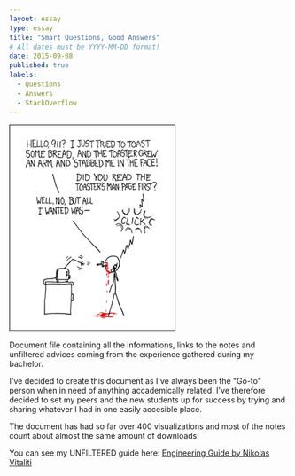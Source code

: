 ```yaml
---
layout: essay
type: essay
title: "Smart Questions, Good Answers"
# All dates must be YYYY-MM-DD format!
date: 2015-09-08
published: true
labels:
  - Questions
  - Answers
  - StackOverflow
---
```


<img width="300px" class="rounded float-start pe-4" src="../img/smart-questions/rtfm.png">

Document file containing all the informations, links to the notes and unfiltered advices coming from the experience gathered during my bachelor.

I've decided to create this document as I've always been the "Go-to" person when in need of anything accademically related. I've therefore decided to set my peers and the new students up for success by trying and sharing whatever I had in one easily accesible place. 

The document has had so far over 400 visualizations and most of the notes count about almost the same amount of downloads!

You can see my UNFILTERED guide here: <a href="/src/Thesis/Eng-Guide.pdf"><i class="large github icon "></i>Engineering Guide by Nikolas Vitaliti</a>